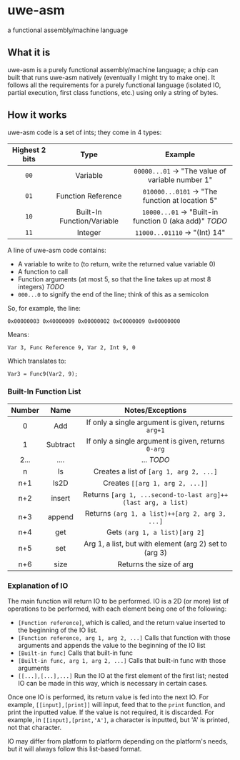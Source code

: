 # uwe-asm
a functional assembly/machine language

## What it is
uwe-asm is a purely functional assembly/machine language; a chip can built that runs uwe-asm natively (eventually I might try to make one). It follows all the requirements for a purely functional language (isolated IO, partial execution, first class functions, etc.) using only a string of bytes.

## How it works
uwe-asm code is a set of ints; they come in 4 types:

| Highest 2 bits | Type | Example |
|:-:|:-:|:-:|
| `00` | Variable | `00000...01` -> "The value of variable number 1" |
| `01` | Function Reference | `010000...0101` -> "The function at location 5" |
| `10` | Built-In Function/Variable | `10000...01` -> "Built-in function 0 (aka add)" *TODO* |
| `11` | Integer | `11000...01110` -> "(Int) 14" |

A line of uwe-asm code contains:
- A variable to write to (to return, write the returned value variable 0)
- A function to call
- Function arguments (at most 5, so that the line takes up at most 8 integers) *TODO*
- `000...0` to signify the end of the line; think of this as a semicolon

So, for example, the line:

`0x00000003 0x40000009 0x00000002 0xC0000009 0x00000000`

Means:

`Var 3, Func Reference 9, Var 2, Int 9, 0`

Which translates to:

`Var3 = Func9(Var2, 9);`

### Built-In Function List

| Number | Name | Notes/Exceptions |
|:-:|:-:|:-:|
| 0 | Add | If only a single argument is given, returns `arg+1` |
| 1 | Subtract | If only a single argument is given, returns `0-arg` |
| 2... | .... | ... *TODO* |
| n | ls | Creates a list of `[arg 1, arg 2, ...]` |
| n+1 | ls2D | Creates `[[arg 1, arg 2, ...]]` |
| n+2 | insert | Returns `[arg 1, ...second-to-last arg]++(last arg, a list)` |
| n+3 | append | Returns `(arg 1, a list)++[arg 2, arg 3, ...]` |
| n+4 | get | Gets `(arg 1, a list)[arg 2]` |
| n+5 | set | Arg 1, a list, but with element (arg 2) set to (arg 3) |
| n+6 | size | Returns the size of arg |

### Explanation of IO

The main function will return IO to be performed. IO is a 2D (or more) list of operations to be performed, with each element being one of the following:

- `[Function reference]`, which is called, and the return value inserted to the beginning of the IO list.
- `[Function reference, arg 1, arg 2, ...]` Calls that function with those arguments and appends the value to the beginning of the IO list
- `[Built-in func]` Calls that built-in func
- `[Built-in func, arg 1, arg 2, ...]` Calls that built-in func with those arguments
- `[[...],[...],...]` Run the IO at the first element of the first list; nested IO can be made in this way, which is necessary in certain cases.

Once one IO is performed, its return value is fed into the next IO. For example, `[[input],[print]]` will input, feed that to the `print` function, and print the inputted value. If the value is not required, it is discarded. For example, in `[[input],[print,'A']`, a character is inputted, but 'A' is printed, not that character.

IO may differ from platform to platform depending on the platform's needs, but it will always follow this list-based format.
